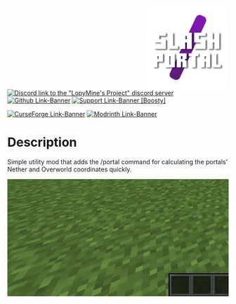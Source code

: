 <img src="src/main/resources/icon/icon.png" align="right" width="190px" alt="mod logo"/>

[![Discord link to the "LopyMine's Project" discord server](https://cdn.modrinth.com/data/cached_images/21f178aff2b64844fefeaf94a3a3a418440fd43f.png)](https://discord.gg/NZzxdkrV4s) [![Github Link-Banner](https://cdn.modrinth.com/data/cached_images/d87060a9e4522786e45b4b54d10853a1b4a91b10.png)](https://github.com/LopyMine/SlashPortal) [![Support Link-Banner [Boosty]](https://cdn.modrinth.com/data/cached_images/dce91fef079649dee277c52a998fc068e745e99e.png)](https://boosty.to/lopymine/donate)

[![CurseForge Link-Banner](https://cdn.modrinth.com/data/cached_images/c39affcb732c8b1a4fe189e79898c686da3d63e2.png)](https://www.curseforge.com/minecraft/mc-mods/slash-portal) [![Modrinth Link-Banner](https://cdn.modrinth.com/data/cached_images/9991553f6a20e5105b9b153b8d817bc3630c18a8.png)](https://modrinth.com/mod/slash-portal)

# Description
Simple utility mod that adds the /portal command for calculating the portals' Nether and Overworld coordinates quickly.

![Showcase](img/showcase.webp) 
